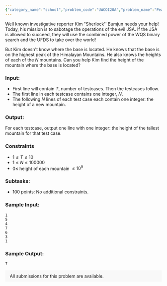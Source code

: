 ```yaml
---
{"category_name":"school","problem_code":"UWCOI20A","problem_name":"Peak Finding","problemComponents":{"constraints":"","constraintsState":false,"subtasks":"","subtasksState":false,"inputFormat":"","inputFormatState":false,"outputFormat":"","outputFormatState":false,"sampleTestCases":{}},"video_editorial_url":"https://youtu.be/X_z_npCf290","languages_supported":{"0":"CPP14","1":"C","2":"JAVA","3":"PYTH 3.6","4":"CPP17","5":"PYTH","6":"PYP3","7":"CS2","8":"ADA","9":"PYPY","10":"TEXT","11":"PAS fpc","12":"NODEJS","13":"RUBY","14":"PHP","15":"GO","16":"HASK","17":"TCL","18":"PERL","19":"SCALA","20":"LUA","21":"kotlin","22":"BASH","23":"JS","24":"LISP sbcl","25":"rust","26":"PAS gpc","27":"BF","28":"CLOJ","29":"R","30":"D","31":"CAML","32":"FORT","33":"ASM","34":"swift","35":"FS","36":"WSPC","37":"LISP clisp","38":"SQL","39":"SCM guile","40":"PERL6","41":"ERL","42":"CLPS","43":"ICK","44":"NICE","45":"PRLG","46":"ICON","47":"COB","48":"SCM chicken","49":"PIKE","50":"SCM qobi","51":"ST","52":"NEM"},"max_timelimit":1,"source_sizelimit":50000,"problem_author":"astoria","problem_tester":"","date_added":"24-02-2020","tags":{"0":"astoria","1":"cakewalk","2":"uwcoi20"},"problem_difficulty_level":"Cakewalk","best_tag":"","editorial_url":"https://discuss.codechef.com/problems/UWCOI20A","time":{"view_start_date":1582655400,"submit_start_date":1582655400,"visible_start_date":1582655400,"end_date":1735669800},"is_direct_submittable":false,"problemDiscussURL":"https://discuss.codechef.com/search?q=UWCOI20A","is_proctored":false,"visitedContests":{},"layout":"problem"}
---
```

Well known investigative reporter Kim "Sherlock'' Bumjun needs your help! Today, his mission is to sabotage the operations of the evil JSA. If the JSA is allowed to succeed, they will use the combined power of the WQS binary search and the UFDS to take over the world!

But Kim doesn't know where the base is located. He knows that the base is on the highest peak of the Himalayan Mountains. He also knows the heights of each of the $N$ mountains. Can you help Kim find the height of the mountain where the base is located? 

### Input:

- First line will contain $T$, number of testcases. Then the testcases follow.    
- The first line in each testcase contains one integer, $N$.    
- The following $N$ lines of each test case each contain one integer: the height of a new mountain.

### Output:

For each testcase, output one line with one integer: the height of the tallest mountain for that test case.

### Constraints

- $1 \leq T \leq 10$
- $1 \leq N \leq 100000$
- $0 \leq$ height of each mountain $\leq 10^9$

### Subtasks:

- 100 points: No additional constraints.

### Sample Input:
```
1
5
4
7
6
3
1
```

### Sample Output:
```
7
```
<aside style='background: #f8f8f8;padding: 10px 15px;'><div>All submissions for this problem are available.</div></aside>